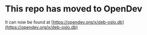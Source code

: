 # This repo has moved to OpenDev

It can now be found at [https://opendev.org/x/deb-oslo.db](https://opendev.org/x/deb-oslo.db)
